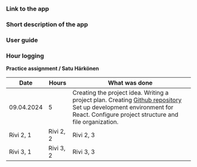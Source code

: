 ### Link to the app

### Short description of the app

### User guide

### Hour logging 

**Practice assignment / Satu Härkönen**

| Date | Hours | What was done |
|----------|----------|----------|
| 09.04.2024 | 5 | Creating the project idea. Writing a project plan. Creating [Github repository](https://github.com/satuhark/practice-assignment) Set up development environment for React. Configure project structure and file organization.|
| Rivi 2, 1 | Rivi 2, 2 | Rivi 2, 3 |
| Rivi 3, 1 | Rivi 3, 2 | Rivi 3, 3 |
